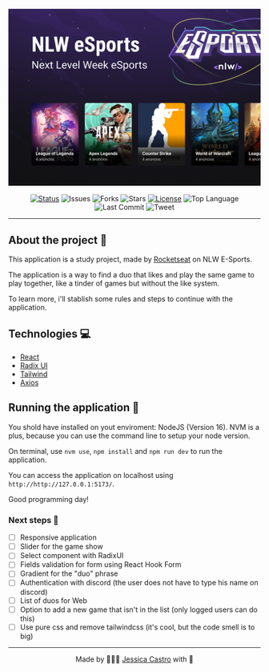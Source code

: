 <p align="center">
 <img src="docs/Capa.png" alt="Project logo">
</p>

<div align="center">

[![Status](https://img.shields.io/badge/status-active-success.svg)]()
![Issues](https://img.shields.io/github/issues/jessicacastro/nlw-esports)
![Forks](https://img.shields.io/github/forks/jessicacastro/nlw-esports)
![Stars](https://img.shields.io/github/stars/jessicacastro/nlw-esports)
[![License](https://img.shields.io/badge/license-MIT-blue.svg)](/LICENSE)
![Top Language](https://img.shields.io/github/languages/top/jessicacastro/nlw-esports)
![Last Commit](https://img.shields.io/github/last-commit/jessicacastro/nlw-esports)
![Tweet](https://img.shields.io/twitter/url?url=https%3A%2F%2Fgithub.com%2Fjessicacastro%2Fnlw-esports)
</div>

---

## About the project 🚀

This application is a study project, made by [Rocketseat](https://rocketseat.com/) on NLW E-Sports.

The application is a way to find a duo that likes and play the same game to play together, like a tinder of games but without the like system.

To learn more, i'll stablish some rules and steps to continue with the application.

## Technologies 💻

- [React](https://beta.reactjs.org/)
- [Radix UI](https://www.radix-ui.com/)
- [Tailwind](https://tailwindcss.com/)
- [Axios](https://axios-http.com/ptbr/docs/intro)

## Running the application  🏁

You shold have installed on yout enviroment: NodeJS (Version 16). NVM is a plus, because you can use the command line to setup your node version.

On terminal, use `nvm use`, `npm install` and `npm run dev` to run the application.

You can access the application on localhost using `http://http://127.0.0.1:5173/`. 

Good programming day!

### Next steps 🎉 

- [ ] Responsive application
- [ ] Slider for the game show
- [ ] Select component with RadixUI
- [ ] Fields validation for form using React Hook Form
- [ ] Gradient for the "duo" phrase
- [ ] Authentication with discord (the user does not have to type his name on discord)
- [ ] List of duos for Web
- [ ] Option to add a new game that isn't in the list (only logged users can do this)
- [ ] Use pure css and remove tailwindcss (it's cool, but the code smell is to big)
---

<p align="center">Made by 👩🏾‍💻 <a href="https://linkedin.com/in/jessicacastros">Jessica Castro</a> with 💙</p>
